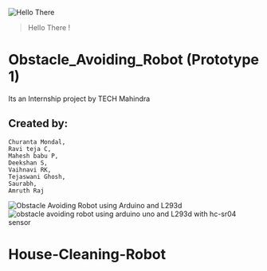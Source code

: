 
![Hello There](https://myoctocat.com/assets/images/base-octocat.svg)
> Hello There !
# Obstacle_Avoiding_Robot (Prototype 1)
Its an Internship project by TECH Mahindra 
## Created by: 
    Churanta Mondal,
    Ravi teja C,
    Mahesh babu P, 
    Deekshan S,
    Vaihnavi RK,
    Tejaswani Ghosh,
    Saurabh,
    Amruth Raj


    
![Obstacle Avoiding Robot using Arduino and L293d](https://user-images.githubusercontent.com/57707946/73702842-cf867b00-470f-11ea-8dd8-f32f9d5bfc0a.jpg)
![obstacle avoiding robot using arduino uno and L293d with hc-sr04 sensor](https://user-images.githubusercontent.com/57707946/73702855-ddd49700-470f-11ea-833a-8912602be1a4.jpg)
# House-Cleaning-Robot
